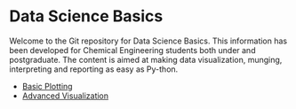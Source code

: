 # Data Science Basics

Welcome to the Git repository for Data Science Basics. This information has been developed for Chemical Engineering students both under and postgraduate. The content is aimed at making data visualization, munging, interpreting and reporting as easy as Py-thon.

* [Basic Plotting](https://cdn.rawgit.com/badenhh/DataScience/master/Basic%20Plotting/Basic_plotting.html)
* [Advanced Visualization](https://github.com/badenhh/DataScience/blob/master/Advanced%20Visualization/Advanced%20data%20visualization.ipynb)
